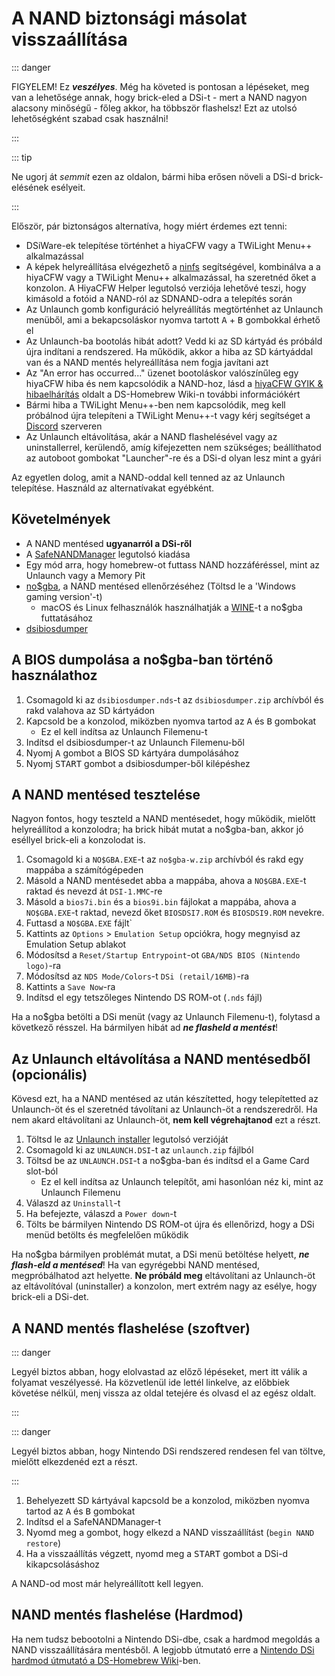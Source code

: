 # A NAND biztonsági másolat visszaállítása

::: danger

FIGYELEM! Ez _**veszélyes**_. Még ha követed is pontosan a lépéseket, meg van a lehetősége annak, hogy brick-eled a DSi-t - mert a NAND nagyon alacsony minőségű - főleg akkor, ha többször flashelsz! Ezt az utolsó lehetőségként szabad csak használni!

:::

::: tip

Ne ugorj át _semmit_ ezen az oldalon, bármi hiba erősen növeli a DSi-d brick-elésének esélyeit.

:::

Először, pár biztonságos alternatíva, hogy miért érdemes ezt tenni:

- DSiWare-ek telepítése történhet a hiyaCFW vagy a TWiLight Menu++ alkalmazással
- A képek helyreállítása elvégezhető a [ninfs](https://github.com/ihaveamac/ninfs/releases) segítségével, kombinálva a a hiyaCFW vagy a TWiLight Menu++ alkalmazással, ha szeretnéd őket a konzolon. A HiyaCFW Helper legutolsó verziója lehetővé teszi, hogy kimásold a fotóid a NAND-ról az SDNAND-odra a telepítés során
- Az Unlaunch gomb konfiguráció helyreállítás megtörténhet az Unlaunch menüből, ami a bekapcsoláskor nyomva tartott <kbd class="face">A</kbd> + <kbd class="face">B</kbd> gombokkal érhető el
- Az Unlaunch-ba bootolás hibát adott? Vedd ki az SD kártyád és próbáld újra indítani a rendszered. Ha működik, akkor a hiba az SD kártyáddal van és a NAND mentés helyreállítása nem fogja javítani azt
- Az "An error has occurred..." üzenet bootoláskor valószínűleg egy hiyaCFW hiba és nem kapcsolódik a NAND-hoz, lásd a [hiyaCFW GYIK & hibaelhárítás](https://wiki.ds-homebrew.com/hiyacfw/faq) oldalt a DS-Homebrew Wiki-n további információkért
- Bármi hiba a TWiLight Menu++-ben nem kapcsolódik, meg kell próbálnod újra telepíteni a TWiLight Menu++-t vagy kérj segítséget a [Discord](https://ds-homebrew.com/discord) szerveren
- Az Unlaunch eltávolítása, akár a NAND flashelésével vagy az uninstallerrel, kerülendő, amíg kifejezetten nem szükséges; beállíthatod az autoboot gombokat "Launcher"-re és a DSi-d olyan lesz mint a gyári

Az egyetlen dolog, amit a NAND-oddal kell tenned az az Unlaunch telepítése. Használd az alternatívakat egyébként.

## Követelmények

- A NAND mentésed **ugyanarról a DSi-ről**
- A [SafeNANDManager](https://github.com/DS-Homebrew/SafeNANDManager/releases/latest/download/SafeNANDManager.nds) legutolsó kiadása
- Egy mód arra, hogy homebrew-ot futtass NAND hozzáféréssel, mint az Unlaunch vagy a Memory Pit
- [no$gba](https://problemkaputt.de/gba.htm), a NAND mentésed ellenőrzéséhez (Töltsd le a 'Windows gaming version'-t)
  - macOS és Linux felhasználók használhatják a [WINE](https://winehq.org)-t a no$gba futtatásához
- [dsibiosdumper](https://melonds.kuribo64.net/downloads/dsibiosdumper.7z)

## A BIOS dumpolása a no$gba-ban történő használathoz

1. Csomagold ki az `dsibiosdumper.nds`-t az `dsibiosdumper.zip` archívból és rakd valahova az SD kártyádon
2. Kapcsold be a konzolod, miközben nyomva tartod az <kbd class="face">A</kbd> és <kbd class="face">B</kbd> gombokat
   - Ez el kell indítsa az Unlaunch Filemenu-t
3. Indítsd el dsibiosdumper-t az Unlaunch Filemenu-ből
4. Nyomj <kbd class="face">A</kbd> gombot a BIOS SD kártyára dumpolásához
5. Nyomj <kbd>START</kbd> gombot a dsibiosdumper-ből kilépéshez

## A NAND mentésed tesztelése

Nagyon fontos, hogy teszteld a NAND mentésedet, hogy működik, mielőtt helyreállítod a konzolodra; ha brick hibát mutat a no$gba-ban, akkor jó eséllyel brick-eli a konzolodat is.

1. Csomagold ki a `NO$GBA.EXE`-t az `no$gba-w.zip` archívból és rakd egy mappába a számítógépeden
2. Másold a NAND mentésedet abba a mappába, ahova a `NO$GBA.EXE`-t raktad és nevezd át `DSI-1.MMC`-re
3. Másold a `bios7i.bin` és a `bios9i.bin` fájlokat a mappába, ahova a `NO$GBA.EXE`-t raktad, nevezd őket `BIOSDSI7.ROM` és `BIOSDSI9.ROM` nevekre.
4. Futtasd a `NO$GBA.EXE` fájlt\`
5. Kattints az `Options` > `Emulation Setup` opciókra, hogy megnyisd az Emulation Setup ablakot
6. Módosítsd a `Reset/Startup Entrypoint`-ot `GBA/NDS BIOS (Nintendo logo)`-ra
7. Módosítsd az `NDS Mode/Colors`-t `DSi (retail/16MB)`-ra
8. Kattints a `Save Now`-ra
9. Indítsd el egy tetszőleges Nintendo DS ROM-ot (`.nds` fájl)

Ha a no$gba betölti a DSi menüt (vagy az Unlaunch Filemenu-t), folytasd a következő résszel. Ha bármilyen hibát ad _**ne flasheld a mentést**_!

## Az Unlaunch eltávolítása a NAND mentésedből (opcionális)

Kövesd ezt, ha a NAND mentésed az után készítetted, hogy telepítetted az Unlaunch-öt és el szeretnéd távolítani az Unlaunch-öt a rendszeredről. Ha nem akard eltávolítani az Unlaunch-öt, **nem kell végrehajtanod** ezt a részt.

1. Töltsd le az [Unlaunch installer](https://problemkaputt.de/unlaunch.zip) legutolsó verzióját
2. Csomagold ki az `UNLAUNCH.DSI`-t az `unlaunch.zip` fájlból
3. Töltsd be az `UNLAUNCH.DSI`-t a no$gba-ban és indítsd el a Game Card slot-ból
   - Ez el kell indítsa az Unlaunch telepítőt, ami hasonlóan néz ki, mint az Unlaunch Filemenu
4. Válaszd az `Uninstall`-t
5. Ha befejezte, válaszd a `Power down`-t
6. Tölts be bármilyen Nintendo DS ROM-ot újra és ellenőrizd, hogy a DSi menüd betölts és megfelelően működik

Ha no$gba bármilyen problémát mutat, a DSi menü betöltése helyett, _**ne flash-eld a mentésed**_! Ha van egyrégebbi NAND mentésed, megpróbálhatod azt helyette. **Ne próbáld meg** eltávolítani az Unlaunch-öt az eltávolítóval (uninstaller) a konzolon, mert extrém nagy az esélye, hogy brick-eli a DSi-det.

## A NAND mentés flashelése (szoftver)

::: danger

Legyél biztos abban, hogy elolvastad az előző lépéseket, mert itt válik a folyamat veszélyessé. Ha közvetlenül ide lettél linkelve, az előbbiek követése nélkül, menj vissza az oldal tetejére és olvasd el az egész oldalt.

:::

::: danger

Legyél biztos abban, hogy Nintendo DSi rendszered rendesen fel van töltve, mielőtt elkezdenéd ezt a részt.

:::

1. Behelyezett SD kártyával kapcsold be a konzolod, miközben nyomva tartod az <kbd class="face">A</kbd> és <kbd class="face">B</kbd> gombokat
2. Indítsd el a SafeNANDManager-t
3. Nyomd meg a gombot, hogy elkezd a NAND visszaállítást (`begin NAND restore`)
4. Ha a visszaállítás végzett, nyomd meg a <kbd>START</kbd> gombot a DSi-d kikapcsolásáshoz

A NAND-od most már helyreállított kell legyen.

## NAND mentés flashelése (Hardmod)

Ha nem tudsz bebootolni a Nintendo DSi-dbe, csak a hardmod megoldás a NAND visszaállítására mentésből. A legjobb útmutató erre a [Nintendo DSi hardmod útmutató a DS-Homebrew Wiki](https://wiki.ds-homebrew.com/ds-index/hardmod#nintendo-dsi)-ben.
